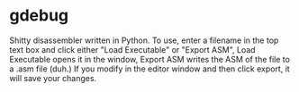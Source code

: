 # gdebug
Shitty disassembler written in Python.
To use, enter a filename in the top text box and click either "Load Executable" or "Export ASM", Load Executable opens it in the window, Export ASM writes the ASM of the file to a .asm file (duh.) If you modify in the editor window and then click export, it will save your changes.
